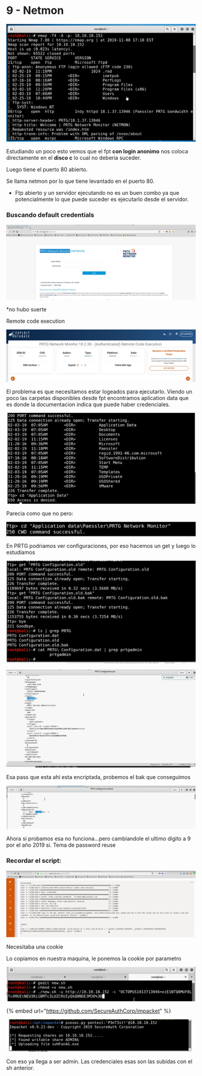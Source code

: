 # 9 - Netmon

![](../../.gitbook/assets/imagen%20%28590%29.png)

Estudiando un poco esto vemos que el fpt **con login anonimo** nos coloca directamente en el **disco c** lo cual no deberia suceder.

Luego tiene el puerto 80 abierto.

Se llama netmon por lo que tiene levantado en el puerto 80.

* Ftp abierto y un servidor ejecutando no es un buen combo ya que potencialmente lo que puede suceder es ejecutarlo desde el servidor.

### Buscando default credentials

![](../../.gitbook/assets/imagen%20%28701%29.png)

\*no hubo suerte

Remote code execution

![](../../.gitbook/assets/imagen%20%28695%29.png)

El problema es que necesitamos estar logeados para ejecutarlo. Viendo un poco las carpetas disponibles desde fpt encontramos aplication data que es donde la documentacion indica que puede haber credenciales.

![](../../.gitbook/assets/imagen%20%28707%29.png)

Parecia como que no pero:

![](../../.gitbook/assets/imagen%20%28702%29.png)

En PRTG podriamos ver configuraciones, por eso hacemos un get y luego lo estudiamos

![](../../.gitbook/assets/imagen%20%28709%29.png)

![](../../.gitbook/assets/imagen%20%28697%29.png)

Esa pass que esta ahi esta encriptada, probemos el bak que conseguimos

![Ahi esta la contrase&#xF1;a](../../.gitbook/assets/imagen%20%28705%29.png)

Ahora si probamos esa no funciona...pero cambiandole el ultimo digito a 9 por el año 2019 si. Tema de password reuse

### Recordar el script:

![](../../.gitbook/assets/imagen%20%28696%29.png)

Necesitaba una cookie

Lo copiamos en nuestra maquina, le ponemos la cookie por parametro

![](../../.gitbook/assets/imagen%20%28698%29.png)



{% embed url="https://github.com/SecureAuthCorp/impacket" %}

![](../../.gitbook/assets/imagen%20%28694%29.png)

Con eso ya llega a ser admin. Las credenciales esas son las subidas con el sh anterior.

